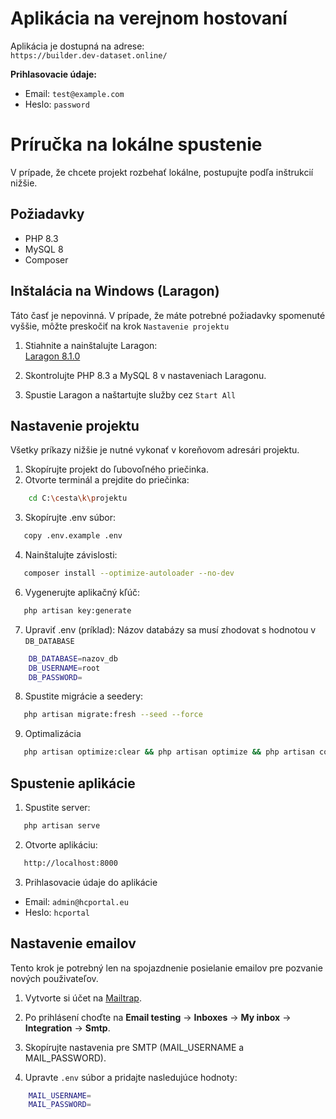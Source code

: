 # Aplikácia na verejnom hostovaní

Aplikácia je dostupná na adrese:  
`https://builder.dev-dataset.online/`

**Prihlasovacie údaje:**
- Email: `test@example.com`
- Heslo: `password`
# Príručka na lokálne spustenie
V prípade, že chcete projekt rozbehať lokálne, postupujte podľa inštrukcií nižšie.
## Požiadavky

- PHP 8.3  
- MySQL 8  
- Composer

## Inštalácia na Windows (Laragon)
Táto časť je nepovinná. V prípade, že máte potrebné požiadavky spomenuté vyššie, môžte preskočiť na krok `Nastavenie projektu`
1. Stiahnite a nainštalujte Laragon:  
   [Laragon 8.1.0](https://github.com/leokhoa/laragon/releases/download/8.1.0/laragon-wamp.exe)

2. Skontrolujte PHP 8.3 a MySQL 8 v nastaveniach Laragonu.
3. Spustie Laragon a naštartujte služby cez `Start All`
## Nastavenie projektu
Všetky príkazy nižšie je nutné vykonať v koreňovom adresári projektu.  
1. Skopírujte projekt do ľubovoľného priečinka.  
2. Otvorte terminál a prejdite do priečinka:
```bash
    cd C:\cesta\k\projektu
```
3. Skopírujte .env súbor:
```bash
   copy .env.example .env
```
4. Nainštalujte závislosti:
```bash
   composer install --optimize-autoloader --no-dev
```
6. Vygenerujte aplikačný kľúč:
```bash
   php artisan key:generate
```
7. Upraviť .env (príklad):
Názov databázy sa musí zhodovat s hodnotou v `DB_DATABASE`
```bash
    DB_DATABASE=nazov_db
    DB_USERNAME=root
    DB_PASSWORD=
```
8. Spustite migrácie a seedery:
```bash
   php artisan migrate:fresh --seed --force
```
9. Optimalizácia
```bash
   php artisan optimize:clear && php artisan optimize && php artisan config:clear
```
## Spustenie aplikácie
1. Spustite server:
```bash
   php artisan serve
```
2. Otvorte aplikáciu:
```bash
   http://localhost:8000
```
3. Prihlasovacie údaje do aplikácie
- Email: `admin@hcportal.eu`
- Heslo: `hcportal`


## Nastavenie emailov
Tento krok je potrebný len na spojazdnenie posielanie emailov pre pozvanie nových použivateľov.  
1. Vytvorte si účet na [Mailtrap](https://mailtrap.io/).  
2. Po prihlásení choďte na **Email testing** -> **Inboxes** -> **My inbox** -> **Integration** -> **Smtp**.  
3. Skopírujte nastavenia pre SMTP (MAIL_USERNAME a MAIL_PASSWORD).

4. Upravte `.env` súbor a pridajte nasledujúce hodnoty:
```bash
    MAIL_USERNAME=
    MAIL_PASSWORD=
```



